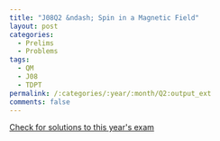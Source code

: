 ```yaml
---
title: "J08Q2 &ndash; Spin in a Magnetic Field"
layout: post
categories:
  - Prelims
  - Problems
tags:
  - QM
  - J08
  - TDPT
permalink: /:categories/:year/:month/Q2:output_ext
comments: false
---
```

<object data="2008J2Q.pdf" type="application/pdf" width="100%" height="500"></object>
<div class="message"><a href='https://princetonprelim.com/prelim/20/'>Check for solutions to this year's exam</a></div>